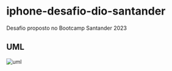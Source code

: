 # iphone-desafio-dio-santander
Desafio proposto no Bootcamp Santander 2023

## UML

![uml](https://github.com/dcasimiro89/iphone-desafio-dio-santander/assets/57038237/1910205f-a635-4c41-b55b-2683a588c43c)
